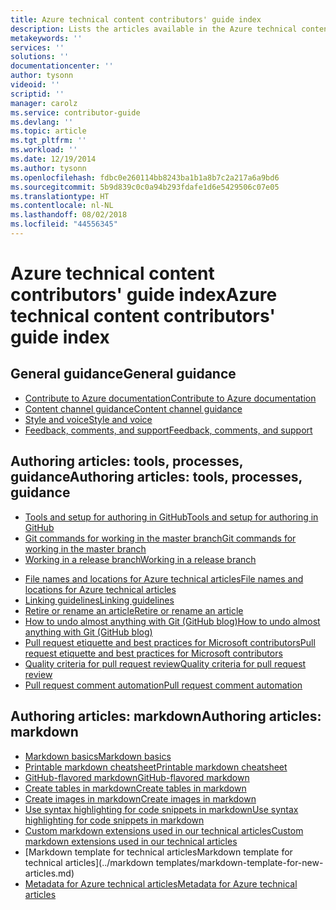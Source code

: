 ```yaml
---
title: Azure technical content contributors' guide index
description: Lists the articles available in the Azure technical content contributors' guide for azure.microsoft.com.
metakeywords: ''
services: ''
solutions: ''
documentationcenter: ''
author: tysonn
videoid: ''
scriptid: ''
manager: carolz
ms.service: contributor-guide
ms.devlang: ''
ms.topic: article
ms.tgt_pltfrm: ''
ms.workload: ''
ms.date: 12/19/2014
ms.author: tysonn
ms.openlocfilehash: fdbc0e260114bb8243ba1b1a8b7c2a217a6a9bd6
ms.sourcegitcommit: 5b9d839c0c0a94b293fdafe1d6e5429506c07e05
ms.translationtype: HT
ms.contentlocale: nl-NL
ms.lasthandoff: 08/02/2018
ms.locfileid: "44556345"
---
```

# <a name="azure-technical-content-contributors-guide-index"></a><span data-ttu-id="84a56-103">Azure technical content contributors' guide index</span><span class="sxs-lookup"><span data-stu-id="84a56-103">Azure technical content contributors' guide index</span></span>
## <a name="general-guidance"></a><span data-ttu-id="84a56-104">General guidance</span><span class="sxs-lookup"><span data-stu-id="84a56-104">General guidance</span></span>
* [<span data-ttu-id="84a56-105">Contribute to Azure documentation</span><span class="sxs-lookup"><span data-stu-id="84a56-105">Contribute to Azure documentation</span></span>](../README.md)
* [<span data-ttu-id="84a56-106">Content channel guidance</span><span class="sxs-lookup"><span data-stu-id="84a56-106">Content channel guidance</span></span>](content-channel-guidance.md)
* [<span data-ttu-id="84a56-107">Style and voice</span><span class="sxs-lookup"><span data-stu-id="84a56-107">Style and voice</span></span>](style-and-voice.md)
* [<span data-ttu-id="84a56-108">Feedback, comments, and support</span><span class="sxs-lookup"><span data-stu-id="84a56-108">Feedback, comments, and support</span></span>](feedback-and-comments.md)

## <a name="authoring-articles-tools-processes-guidance"></a><span data-ttu-id="84a56-109">Authoring articles: tools, processes, guidance</span><span class="sxs-lookup"><span data-stu-id="84a56-109">Authoring articles: tools, processes, guidance</span></span>
* [<span data-ttu-id="84a56-110">Tools and setup for authoring in GitHub</span><span class="sxs-lookup"><span data-stu-id="84a56-110">Tools and setup for authoring in GitHub</span></span>](tools-and-setup.md)
* [<span data-ttu-id="84a56-111">Git commands for working in the master branch</span><span class="sxs-lookup"><span data-stu-id="84a56-111">Git commands for working in the master branch</span></span>](git-commands-for-master.md)
* [<span data-ttu-id="84a56-112">Working in a release branch</span><span class="sxs-lookup"><span data-stu-id="84a56-112">Working in a release branch</span></span>](release-branches.md)

<!-- [Git commands for staging an article on the internal preview site](./git-commands-for-sandbox.md)-->

* [<span data-ttu-id="84a56-113">File names and locations for Azure technical articles</span><span class="sxs-lookup"><span data-stu-id="84a56-113">File names and locations for Azure technical articles</span></span>](file-names-and-locations.md)
* [<span data-ttu-id="84a56-114">Linking guidelines</span><span class="sxs-lookup"><span data-stu-id="84a56-114">Linking guidelines</span></span>](create-links-markdown.md)
* [<span data-ttu-id="84a56-115">Retire or rename an article</span><span class="sxs-lookup"><span data-stu-id="84a56-115">Retire or rename an article</span></span>](retire-or-rename-an-article.md)
* [<span data-ttu-id="84a56-116">How to undo almost anything with Git (GitHub blog)</span><span class="sxs-lookup"><span data-stu-id="84a56-116">How to undo almost anything with Git (GitHub blog)</span></span>](https://github.com/blog/2019-how-to-undo-almost-anything-with-git)
* [<span data-ttu-id="84a56-117">Pull request etiquette and best practices for Microsoft contributors</span><span class="sxs-lookup"><span data-stu-id="84a56-117">Pull request etiquette and best practices for Microsoft contributors</span></span>](contributor-guide-pull-request-etiquette.md)
* [<span data-ttu-id="84a56-118">Quality criteria for pull request review</span><span class="sxs-lookup"><span data-stu-id="84a56-118">Quality criteria for pull request review</span></span>](contributor-guide-pr-criteria.md)
* [<span data-ttu-id="84a56-119">Pull request comment automation</span><span class="sxs-lookup"><span data-stu-id="84a56-119">Pull request comment automation</span></span>](contributor-guide-pull-request-comments.md)

## <a name="authoring-articles-markdown"></a><span data-ttu-id="84a56-120">Authoring articles: markdown</span><span class="sxs-lookup"><span data-stu-id="84a56-120">Authoring articles: markdown</span></span>
* [<span data-ttu-id="84a56-121">Markdown basics</span><span class="sxs-lookup"><span data-stu-id="84a56-121">Markdown basics</span></span>](https://help.github.com/articles/markdown-basics/)
* [<span data-ttu-id="84a56-122">Printable markdown cheatsheet</span><span class="sxs-lookup"><span data-stu-id="84a56-122">Printable markdown cheatsheet</span></span>](./media/documents/markdown-cheatsheet.pdf?raw=true)
* [<span data-ttu-id="84a56-123">GitHub-flavored markdown</span><span class="sxs-lookup"><span data-stu-id="84a56-123">GitHub-flavored markdown</span></span>](https://help.github.com/articles/github-flavored-markdown/)
* [<span data-ttu-id="84a56-124">Create tables in markdown</span><span class="sxs-lookup"><span data-stu-id="84a56-124">Create tables in markdown</span></span>](create-tables-markdown.md)
* [<span data-ttu-id="84a56-125">Create images in markdown</span><span class="sxs-lookup"><span data-stu-id="84a56-125">Create images in markdown</span></span>](create-images-markdown.md)
* [<span data-ttu-id="84a56-126">Use syntax highlighting for code snippets in markdown</span><span class="sxs-lookup"><span data-stu-id="84a56-126">Use syntax highlighting for code snippets in markdown</span></span>](syntax-highlighting-markdown.md)
* [<span data-ttu-id="84a56-127">Custom markdown extensions used in our technical articles</span><span class="sxs-lookup"><span data-stu-id="84a56-127">Custom markdown extensions used in our technical articles</span></span>](custom-markdown-extensions.md)
* [<span data-ttu-id="84a56-128">Markdown template for technical articles</span><span class="sxs-lookup"><span data-stu-id="84a56-128">Markdown template for technical articles</span></span>](../markdown templates/markdown-template-for-new-articles.md)
* [<span data-ttu-id="84a56-129">Metadata for Azure technical articles</span><span class="sxs-lookup"><span data-stu-id="84a56-129">Metadata for Azure technical articles</span></span>](article-metadata.md)

